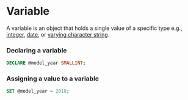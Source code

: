 # Variable

A variable is an object that holds a single value of a specific type e.g., [integer](https://www.sqlservertutorial.net/sql-server-basics/sql-server-int/), [date](https://www.sqlservertutorial.net/sql-server-basics/sql-server-date/), or [varying character string](https://www.sqlservertutorial.net/sql-server-basics/sql-server-varchar/).

### Declaring a variable

```sql
DECLARE @model_year SMALLINT;
```

### Assigning a value to a variable

```sql
SET @model_year = 2018;
```

